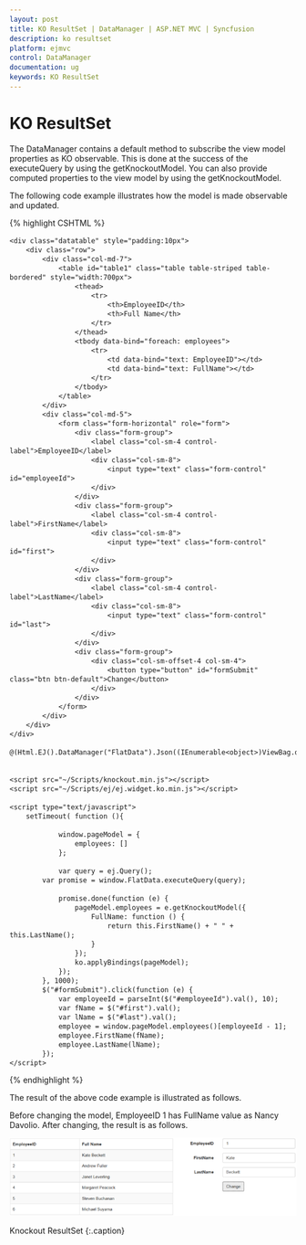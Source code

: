 ```yaml
---
layout: post
title: KO ResultSet | DataManager | ASP.NET MVC | Syncfusion
description: ko resultset
platform: ejmvc
control: DataManager
documentation: ug
keywords: KO ResultSet
---
```


# KO ResultSet

The DataManager contains a default method to subscribe the view model properties as KO observable. This is done at the success of the executeQuery by using the getKnockoutModel. You can also provide computed properties to the view model by using the getKnockoutModel.

The following code example illustrates how the model is made observable and updated.

{% highlight CSHTML %}

	<div class="datatable" style="padding:10px">
		<div class="row">
			<div class="col-md-7">
				<table id="table1" class="table table-striped table-bordered" style="width:700px">
					<thead>
						<tr>
							<th>EmployeeID</th>
							<th>Full Name</th>
						</tr>
					</thead>
					<tbody data-bind="foreach: employees">
						<tr>
							<td data-bind="text: EmployeeID"></td>
							<td data-bind="text: FullName"></td>
						</tr>
					</tbody>
				</table>
			</div>
			<div class="col-md-5">
				<form class="form-horizontal" role="form">
					<div class="form-group">
						<label class="col-sm-4 control-label">EmployeeID</label>
						<div class="col-sm-8">
							<input type="text" class="form-control" id="employeeId">
						</div>
					</div>
					<div class="form-group">
						<label class="col-sm-4 control-label">FirstName</label>
						<div class="col-sm-8">
							<input type="text" class="form-control" id="first">
						</div>
					</div>
					<div class="form-group">
						<label class="col-sm-4 control-label">LastName</label>
						<div class="col-sm-8">
							<input type="text" class="form-control" id="last">
						</div>
					</div>
					<div class="form-group">
						<div class="col-sm-offset-4 col-sm-4">
							<button type="button" id="formSubmit" class="btn btn-default">Change</button>
						</div>
					</div>
				</form>
			</div>
		</div>
	</div>

	@(Html.EJ().DataManager("FlatData").Json((IEnumerable<object>)ViewBag.datasource).Adaptor(AdaptorType.JsonAdaptor))


	<script src="~/Scripts/knockout.min.js"></script>
	<script src="~/Scripts/ej/ej.widget.ko.min.js"></script>

	<script type="text/javascript">
		setTimeout( function (){

				window.pageModel = {
					employees: []
				};
			
				var query = ej.Query();
			var promise = window.FlatData.executeQuery(query);
			
				promise.done(function (e) {
					pageModel.employees = e.getKnockoutModel({
						FullName: function () {
							return this.FirstName() + " " + this.LastName();
						}
					});
					ko.applyBindings(pageModel);
				});
			}, 1000);
			$("#formSubmit").click(function (e) {
				var employeeId = parseInt($("#employeeId").val(), 10);
				var fName = $("#first").val();
				var lName = $("#last").val();
				employee = window.pageModel.employees()[employeeId - 1];
				employee.FirstName(fName);
				employee.LastName(lName);
			});
	</script>

{% endhighlight %}

The result of the above code example is illustrated as follows.

Before changing the model, EmployeeID 1 has FullName value as Nancy Davolio. After changing, the result is as follows.


![](KO-ResultSet_images/KO-ResultSet_img1.png)

Knockout ResultSet
{:.caption}
